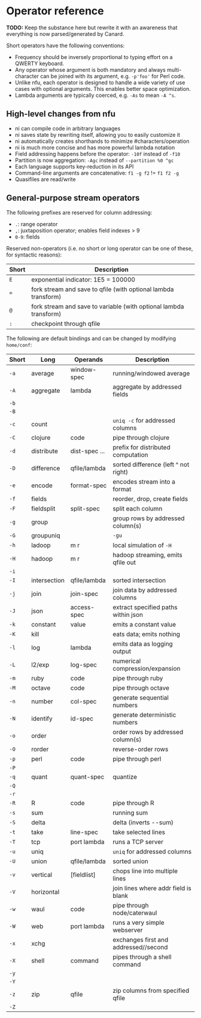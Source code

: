 # Operator reference
**TODO:** Keep the substance here but rewrite it with an awareness that
everything is now parsed/generated by Canard.

Short operators have the following conventions:

- Frequency should be inversely proportional to typing effort on a QWERTY
  keyboard.
- Any operator whose argument is both mandatory and always multi-character can
  be joined with its argument, e.g. `-p'foo'` for Perl code.
- Unlike nfu, each operator is designed to handle a wide variety of use cases
  with optional arguments. This enables better space optimization.
- Lambda arguments are typically coerced, e.g. `-As` to mean `-A ^s`.

## High-level changes from nfu
- ni can compile code in arbitrary languages
- ni saves state by rewriting itself, allowing you to easily customize it
- ni automatically creates shorthands to minimize #characters/operation
- ni is much more concise and has more powerful lambda notation
- Field addressing happens before the operator: `-10f` instead of `-f10`
- Partition is now aggregation: `-Agc` instead of `--partition %0 ^gc`
- Each language supports key-reduction in its API
- Command-line arguments are concatenative: `f1 -g f2` != `f1 f2 -g`
- Quasifiles are read/write

## General-purpose stream operators
The following prefixes are reserved for column addressing:

- `.`: range operator
- `,`: juxtaposition operator; enables field indexes > 9
- `0-9`: fields

Reserved non-operators (i.e. no short or long operator can be one of these, for
syntactic reasons):

Short  | Description
-------|------------
`E`    | exponential indicator: 1E5 = 100000
`=`    | fork stream and save to qfile (with optional lambda transform)
`@`    | fork stream and save to variable (with optional lambda transform)
`:`    | checkpoint through qfile

The following are default bindings and can be changed by modifying `home/conf`:

Short   | Long          | Operands      | Description
--------|---------------|---------------|------------
`-a`    | average       | window-spec   | running/windowed average
`-A`    | aggregate     | lambda        | aggregate by addressed fields
`-b`    |               |               |
`-B`    |               |               |
`-c`    | count         |               | `uniq -c` for addressed columns
`-C`    | clojure       | code          | pipe through clojure
`-d`    | distribute    | dist-spec ... | prefix for distributed computation
`-D`    | difference    | qfile/lambda  | sorted difference (left ^ not right)
`-e`    | encode        | format-spec   | encodes stream into a format
`-f`    | fields        |               | reorder, drop, create fields
`-F`    | fieldsplit    | split-spec    | split each column
`-g`    | group         |               | group rows by addressed column(s)
`-G`    | groupuniq     |               | `-gu`
`-h`    | ladoop        | m r           | local simulation of `-H`
`-H`    | hadoop        | m r           | hadoop streaming, emits qfile out
`-i`    |               |               |
`-I`    | intersection  | qfile/lambda  | sorted intersection
`-j`    | join          | join-spec     | join data by addressed columns
`-J`    | json          | access-spec   | extract specified paths within json
`-k`    | constant      | value         | emits a constant value
`-K`    | kill          |               | eats data; emits nothing
`-l`    | log           | lambda        | emits data as logging output
`-L`    | l2/exp        | log-spec      | numerical compression/expansion
`-m`    | ruby          | code          | pipe through ruby
`-M`    | octave        | code          | pipe through octave
`-n`    | number        | col-spec      | generate sequential numbers
`-N`    | identify      | id-spec       | generate deterministic numbers
`-o`    | order         |               | order rows by addressed column(s)
`-O`    | rorder        |               | reverse-order rows
`-p`    | perl          | code          | pipe through perl
`-P`    |               |               |
`-q`    | quant         | quant-spec    | quantize
`-Q`    |               |               |
`-r`    |               |               |
`-R`    | R             | code          | pipe through R
`-s`    | sum           |               | running sum
`-S`    | delta         |               | delta (inverts --sum)
`-t`    | take          | line-spec     | take selected lines
`-T`    | tcp           | port lambda   | runs a TCP server
`-u`    | uniq          |               | `uniq` for addressed columns
`-U`    | union         | qfile/lambda  | sorted union
`-v`    | vertical      | [fieldlist]   | chops line into multiple lines
`-V`    | horizontal    |               | join lines where addr field is blank
`-w`    | waul          | code          | pipe through node/caterwaul
`-W`    | web           | port lambda   | runs a very simple webserver
`-x`    | xchg          |               | exchanges first and addressed//second
`-X`    | shell         | command       | pipes through a shell command
`-y`    |               |               |
`-Y`    |               |               |
`-z`    | zip           | qfile         | zip columns from specified qfile
`-Z`    |               |               |
